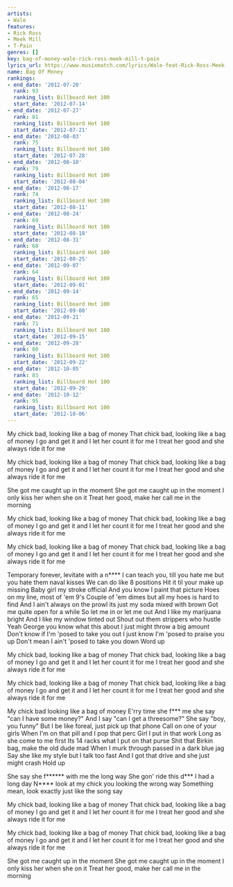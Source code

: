 ```yaml
---
artists:
- Wale
features:
- Rick Ross
- Meek Mill
- T-Pain
genres: []
key: bag-of-money-wale-rick-ross-meek-mill-t-pain
lyrics_url: https://www.musixmatch.com/lyrics/Wale-feat-Rick-Ross-Meek-Mill-T-Pain/Bag-of-Money
name: Bag Of Money
rankings:
- end_date: '2012-07-20'
  rank: 93
  ranking_list: Billboard Hot 100
  start_date: '2012-07-14'
- end_date: '2012-07-27'
  rank: 81
  ranking_list: Billboard Hot 100
  start_date: '2012-07-21'
- end_date: '2012-08-03'
  rank: 75
  ranking_list: Billboard Hot 100
  start_date: '2012-07-28'
- end_date: '2012-08-10'
  rank: 79
  ranking_list: Billboard Hot 100
  start_date: '2012-08-04'
- end_date: '2012-08-17'
  rank: 74
  ranking_list: Billboard Hot 100
  start_date: '2012-08-11'
- end_date: '2012-08-24'
  rank: 69
  ranking_list: Billboard Hot 100
  start_date: '2012-08-18'
- end_date: '2012-08-31'
  rank: 68
  ranking_list: Billboard Hot 100
  start_date: '2012-08-25'
- end_date: '2012-09-07'
  rank: 64
  ranking_list: Billboard Hot 100
  start_date: '2012-09-01'
- end_date: '2012-09-14'
  rank: 65
  ranking_list: Billboard Hot 100
  start_date: '2012-09-08'
- end_date: '2012-09-21'
  rank: 71
  ranking_list: Billboard Hot 100
  start_date: '2012-09-15'
- end_date: '2012-09-28'
  rank: 80
  ranking_list: Billboard Hot 100
  start_date: '2012-09-22'
- end_date: '2012-10-05'
  rank: 83
  ranking_list: Billboard Hot 100
  start_date: '2012-09-29'
- end_date: '2012-10-12'
  rank: 95
  ranking_list: Billboard Hot 100
  start_date: '2012-10-06'
---
```

My chick bad, looking like a bag of money
That chick bad, looking like a bag of money
I go and get it and I let her count it for me
I treat her good and she always ride it for me

My chick bad, looking like a bag of money
That chick bad, looking like a bag of money
I go and get it and I let her count it for me
I treat her good and she always ride it for me

She got me caught up in the moment
She got me caught up in the moment
I only kiss her when she on it
Treat her good, make her call me in the morning

My chick bad, looking like a bag of money
That chick bad, looking like a bag of money
I go and get it and I let her count it for me
I treat her good and she always ride it for me

My chick bad, looking like a bag of money
That chick bad, looking like a bag of money
I go and get it and I let her count it for me
I treat her good and she always ride it for me

Temporary forever, levitate with a n****
I can teach you, till you hate me but you hate them naval kisses
We can do like 8 positions
Hit it til your make up missing
Baby girl my stroke official
And you know I paint that picture
Hoes on my line, most of 'em 9's
Couple of 'em dimes but all my hoes is hard to find
And I ain't always on the prowl its just my soda mixed with brown
Got me quite open for a while
So let me in or let me out
And I like my marijuana bright
And I like my window tinted out
Shout out them strippers who hustle
Yeah George you know what this about
I just might throw a big amount
Don't know if I'm 'posed to take you out
I just know I'm 'posed to praise you up
Don't mean I ain't 'posed to take you down
Word up

My chick bad, looking like a bag of money
That chick bad, looking like a bag of money
I go and get it and I let her count it for me
I treat her good and she always ride it for me

My chick bad, looking like a bag of money
That chick bad, looking like a bag of money
I go and get it and I let her count it for me
I treat her good and she always ride it for me

My chick bad looking like a bag of money
E'rry time she f*** me she say "can I have some money?"
And I say "can I get a threesome?"
She say "boy, you funny"
But I be like foreal, just pick up that phone
Call on one of your girls
When I'm on that pill and I pop that perc
Girl I put in that work
Long as she come to me first
Its 14 racks what I put on that purse
Shit that Birkin bag, make the old dude mad
When I murk through passed in a dark blue jag
Say she like my style but I talk too fast
And I got that drive and she just might crash
Hold up

She say she f****** with me the long way
She gon' ride this d*** I had a long day
N**** look at my chick you looking the wrong way
Something mean, look exactly just like the song say

My chick bad, looking like a bag of money
That chick bad, looking like a bag of money
I go and get it and I let her count it for me
I treat her good and she always ride it for me

My chick bad, looking like a bag of money
That chick bad, looking like a bag of money
I go and get it and I let her count it for me
I treat her good and she always ride it for me

She got me caught up in the moment
She got me caught up in the moment
I only kiss her when she on it
Treat her good, make her call me in the morning
